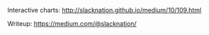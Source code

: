 Interactive charts: http://slacknation.github.io/medium/10/109.html

Writeup: https://medium.com/@slacknation/

